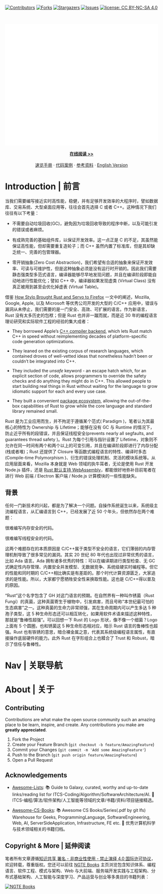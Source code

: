 [![Contributors][contributors-shield]][contributors-url]
[![Forks][forks-shield]][forks-url]
[![Stargazers][stars-shield]][stars-url]
[![Issues][issues-shield]][issues-url]
[![license: CC BY-NC-SA 4.0](https://img.shields.io/badge/license-CC%20BY--NC--SA%204.0-lightgrey.svg)][license-url]

<!-- PROJECT LOGO -->
<br />
<p align="center">
  <a href="https://github.com/wx-chevalier/repo">
    <img src="header.svg" alt="Logo" style="width: 100vw;height: 400px" />
  </a>

  <p align="center">
    <a href="https://ng-tech.icu/Rust-Series"><strong>在线阅读 >> </strong></a>
    <br />
    <br />
    <a href="https://github.com/wx-chevalier/Awesome-CheatSheets">速览手册</a>
    ·
    <a href="./examples">代码案例</a>
    ·
       <a href="https://github.com/wx-chevalier/Awesome-Lists">参考资料</a>
    ·
    <a href="./README.en.md">English Version</a>

  </p>
</p>

<!-- ABOUT THE PROJECT -->

# Introduction | 前言

当我们需要编写接近实时高性能，稳健，并有足够开发效率的大程序时，譬如数据库、交易系统、大型桌面应用等，往往会首先选择 C 或者 C++。这种情况下我们往往有以下考量：

- 不需要自动垃圾回收(GC)，避免因为垃圾回收导致的程序中断，以及可能引发的错误或者麻烦。

- 有成熟完善的基础组件库，以保证开发效率。这一点正是 C 的不足，其虽然能保证高性能，但却需要重复造轮子；而 C++ 虽然内置了标准库，但是其却缺乏统一、完善的包管理器。

- 零开销抽象(Zero Cost Abstraction)，我们希望有合适的抽象来保证开发效率、可读与可维护性，但是这种抽象必须是没有运行时开销的。因此我们需要静态强类型多范式语言，编译器能够尽早地发现问题，并且在编译阶段即能自动地进行性能优化；譬如 C++ 中，编译器如果发现虚类 (Virtual Class) 没有真正被用到甚至会优化掉虚表 (Virtual Table)。

借鉴 [How Stylo Brought Rust and Servo to Firefox](http://bholley.net/blog/2017/stylo.html) 一文中的阐述，Mozilla, Google, Apple, 以及 Microsoft 等优秀公司开发的大型的 C/C++ 应用中，错误与漏洞从未停止，我们需要的是一门安全、高效、可扩展的语言。作为新语言，Rust 没有太多历史的包袱；但是 Rust 也并非一蹴而就，而是近 30 年的编程语言理论研究和实际软件工程的经验的集大成者：

- They borrowed Apple’s [C++ compiler backend](https://llvm.org/), which lets Rust match C++ in speed without reimplementing decades of platform-specific code generation optimizations.

- They leaned on the existing corpus of research languages, which contained droves of well-vetted ideas that nonetheless hadn’t been or couldn’t be integrated into C++.

- They included the _unsafe_ keyword - an escape hatch which, for an explicit section of code, allows programmers to override the safety checks and do anything they might do in C++. This allowed people to start building real things in Rust without waiting for the language to grow idiomatic support for each and every use case.

- They built a convenient [package ecosystem](https://crates.io/), allowing the out-of-the-box capabilities of Rust to grow while the core language and standard library remained small.

Rust 是为工业应用而生，并不拘泥于遵循某个范式( Paradigm )，笔者认为其最核心的特性为 Ownership 与 Lifetime；能够在没有 GC 与 Runtime 的情况下，防止近乎所有的段错误，并且保证线程安全(prevents nearly all segfaults, and guarantees thread safety )。Rust 为每个引用与指针设置了 Lifetime，对象则不允许在同一时间有两个和两个以上的可变引用，并且在编译阶段即进行了内存分配(栈或者堆)；Rust 还提供了 Closure 等函数式编程语言的特性、编译时多态(Compile-time Polymorphism )、衍生的错误处理机制、灵活的模块系统等。从应用层面来看，Mozilla 本身就是 Web 领域的执牛耳者，无论是使用 Rust 开发 Node.js 插件，还是 [Rust 默认支持 WebAssembly](https://parg.co/UPo)，都能很好地弥补目前笔者在进行 Web 前端 / Electron 客户端 / Node.js 计算模块的一些性能缺失。

## 背景

任何一门新技术的兴起，都是为了解决一个问题。自操作系统诞生以来，系统级主流编程语言，从汇编语言到 C++，已经发展了近 50 个年头，但依然存在两个难题：

很难编写内存安全的代码。

很难编写线程安全的代码。

这两个难题存在的本质原因是 C/C++属于类型不安全的语言，它们薄弱的内存管理机制导致了很多常见的漏洞。其实 20 世纪 80 年代也出现过非常优秀的语言，比如 Ada 语言。Ada 拥有诸多优秀的特性：可以在编译期进行类型检查、无 GC 式确定性内存管理、内置安全并发模型、无数据竞争、系统级硬实时编程等。但它的性能和同时期的 C/C++相比确实是有差距的。那个时代计算资源匮乏，大家追求的是性能。所以，大家都宁愿牺牲安全性来换取性能。这也是 C/C++得以普及的原因。

“Rust”这个名字包含了 GH 对这门语言的预期。在自然界有一种叫作锈菌（Rust Fungi）的真菌，这种真菌寄生于植物中，引发病害，而且号称“本世纪最可怕的生态病害”之一。这种真菌的生命力非常顽强，其在生命周期内可以产生多达 5 种孢子类型，这 5 种生命形态还可以相互转化，如果用软件术语来描述这种特性，那就是“鲁棒性超强”。可以回想一下 Rust 的 Logo 形状，像不像一个细菌？Logo 上面有 5 个圆圈，也和锈菌这 5 种生命形态相对应，暗示 Rust 语言的鲁棒性也超强。Rust 也有铁锈的意思，暗合裸金属之意，代表其系统级编程语言属性，有直接操作底层硬件的能力。此外 Rust 在字形组合上也糅合了 Trust 和 Robust，暗示了信任与鲁棒性。

# Nav | 关联导航

# About | 关于

<!-- CONTRIBUTING -->

## Contributing

Contributions are what make the open source community such an amazing place to be learn, inspire, and create. Any contributions you make are **greatly appreciated**.

1. Fork the Project
2. Create your Feature Branch (`git checkout -b feature/AmazingFeature`)
3. Commit your Changes (`git commit -m 'Add some AmazingFeature'`)
4. Push to the Branch (`git push origin feature/AmazingFeature`)
5. Open a Pull Request

<!-- ACKNOWLEDGEMENTS -->

## Acknowledgements

- [Awesome-Lists](https://github.com/wx-chevalier/Awesome-Lists): 📚 Guide to Galaxy, curated, worthy and up-to-date links/reading list for ITCS-Coding/Algorithm/SoftwareArchitecture/AI. 💫 ITCS-编程/算法/软件架构/人工智能等领域的文章/书籍/资料/项目链接精选。

- [Awesome-CS-Books](https://github.com/wx-chevalier/Awesome-CS-Books): :books: Awesome CS Books/Series(.pdf by git lfs) Warehouse for Geeks, ProgrammingLanguage, SoftwareEngineering, Web, AI, ServerSideApplication, Infrastructure, FE etc. :dizzy: 优秀计算机科学与技术领域相关的书籍归档。

## Copyright & More | 延伸阅读

笔者所有文章遵循[知识共享 署名 - 非商业性使用 - 禁止演绎 4.0 国际许可协议](https://creativecommons.org/licenses/by-nc-nd/4.0/deed.zh)，欢迎转载，尊重版权。您还可以前往 [NGTE Books](https://ng-tech.icu/books/) 主页浏览包含知识体系、编程语言、软件工程、模式与架构、Web 与大前端、服务端开发实践与工程架构、分布式基础架构、人工智能与深度学习、产品运营与创业等多类目的书籍列表：

[![NGTE Books](https://s2.ax1x.com/2020/01/18/19uXtI.png)](https://ng-tech.icu/books/)

<!-- MARKDOWN LINKS & IMAGES -->
<!-- https://www.markdownguide.org/basic-syntax/#reference-style-links -->

[contributors-shield]: https://img.shields.io/github/contributors/wx-chevalier/repo.svg?style=flat-square
[contributors-url]: https://github.com/wx-chevalier/repo/graphs/contributors
[forks-shield]: https://img.shields.io/github/forks/wx-chevalier/repo.svg?style=flat-square
[forks-url]: https://github.com/wx-chevalier/repo/network/members
[stars-shield]: https://img.shields.io/github/stars/wx-chevalier/repo.svg?style=flat-square
[stars-url]: https://github.com/wx-chevalier/repo/stargazers
[issues-shield]: https://img.shields.io/github/issues/wx-chevalier/repo.svg?style=flat-square
[issues-url]: https://github.com/wx-chevalier/repo/issues
[license-shield]: https://img.shields.io/github/license/wx-chevalier/repo.svg?style=flat-square
[license-url]: https://github.com/wx-chevalier/repo/blob/master/LICENSE.txt
